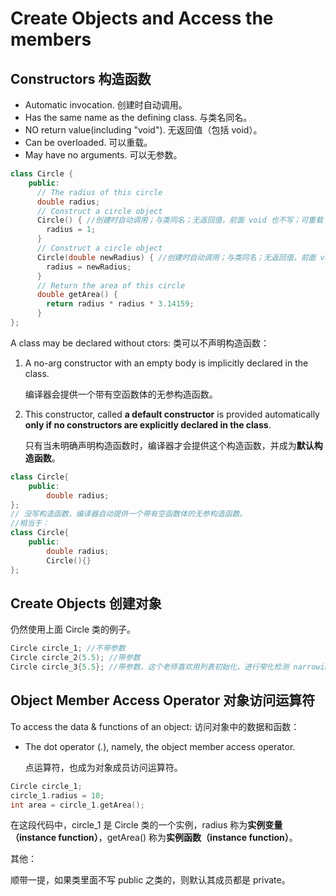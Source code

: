 # Create Objects and Access the members

## Constructors 构造函数

- Automatic invocation. 创建时自动调用。
- Has the same name as the defining class. 与类名同名。
- NO return value(including "void"). 无返回值（包括 void）。
- Can be overloaded. 可以重载。
- May have no arguments. 可以无参数。

~~~C++
class Circle {
    public:
      // The radius of this circle
      double radius;
      // Construct a circle object
      Circle() { //创建时自动调用；与类同名；无返回值，前面 void 也不写；可重载；无参
        radius = 1;
      }
      // Construct a circle object
      Circle(double newRadius) { //创建时自动调用；与类同名；无返回值，前面 void 也不写；可重载；无参
        radius = newRadius;
      }
      // Return the area of this circle
      double getArea() {
        return radius * radius * 3.14159;
      }
};
~~~

A class may be declared without ctors: 类可以不声明构造函数：

1. A no-arg constructor with an empty body is implicitly declared in the class.

   编译器会提供一个带有空函数体的无参构造函数。

2. This constructor, called **a default constructor** is provided automatically **only if no constructors are explicitly declared in the class**. 

   只有当未明确声明构造函数时，编译器才会提供这个构造函数，并成为**默认构造函数**。

~~~C++
class Circle{
    public:
        double radius;
};
// 没写构造函数，编译器自动提供一个带有空函数体的无参构造函数。
//相当于：
class Circle{
    public:
        double radius;
        Circle(){}
};
~~~

## Create Objects 创建对象

仍然使用上面 Circle 类的例子。

~~~C++
Circle circle_1; //不带参数
Circle circle_2(5.5); //带参数
Circle circle_3{5.5}; //带参数，这个老师喜欢用列表初始化，进行窄化检测 narrowing check
~~~

## Object Member Access Operator 对象访问运算符

To access the data & functions of an object: 访问对象中的数据和函数：

- The dot operator (.), namely, the object member access operator.

  点运算符，也成为对象成员访问运算符。

~~~C++
Circle circle_1;
circle_1.radius = 10;
int area = circle_1.getArea();
~~~

在这段代码中，circle_1 是 Circle 类的一个实例，radius 称为**实例变量（instance function）**，getArea() 称为**实例函数（instance function）**。

其他：

顺带一提，如果类里面不写 public 之类的，则默认其成员都是 private。

